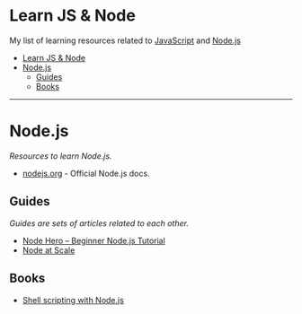 # Learn JS & Node 

My list of learning resources related to [JavaScript](https://developer.mozilla.org/en-US/docs/Web/JavaScript) and [Node.js](https://nodejs.org)

- [Learn JS \& Node](#learn-js--node)
- [Node.js](#nodejs)
  - [Guides](#guides)
  - [Books](#books)

---

# Node.js
*Resources to learn Node.js.*
* [nodejs.org](https://nodejs.org) - Official Node.js docs.

## Guides
*Guides are sets of articles related to each other.*

* [Node Hero – Beginner Node.js Tutorial](https://blog.risingstack.com/node-hero-tutorial-getting-started-with-node-js)
* [Node at Scale](https://blog.risingstack.com/nodejs-at-scale-npm-best-practices)

## Books

* [Shell scripting with Node.js](https://exploringjs.com/nodejs-shell-scripting)
